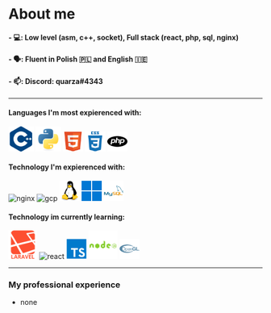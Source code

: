 <h1> About me </h1>

#### - 💻: Low level (asm, c++, socket), Full stack (react, php, sql, nginx) 
#### - 🗣️: Fluent in Polish 🇵🇱 and English 🇮🇪
#### - 📫: Discord: quarza#4343
---

#### Languages I'm most expierenced with:

<div>
<img src="https://github.com/devicons/devicon/blob/master/icons/cplusplus/cplusplus-plain.svg" title="cpp" alt="Cpp" width="50" height="50"/> 
<img src="https://github.com/devicons/devicon/blob/master/icons/python/python-original.svg" title="python" alt="python" width="50" height="50"/>
<img src="https://github.com/devicons/devicon/blob/master/icons/html5/html5-original.svg" title="html" alt="html" width="40"/> 
<img src="https://github.com/devicons/devicon/blob/master/icons/css3/css3-plain-wordmark.svg"  title="CSS3" alt="CSS" width="40" height="40"/>
<img src="https://github.com/devicons/devicon/blob/master/icons/php/php-plain.svg" title="php" alt="php" width="40" height="40"/>
</div>
<div></div>

#### Technology I'm expierenced with:
<div>
<img src="https://www.svgrepo.com/show/373924/nginx.svg" title="nginx" alt="nginx" width="40" height="40"/>  
<img src="https://github.com/gilbarbara/logos/blob/main/logos/google-cloud.svg" title="gcp" alt="gcp" width="40" height="40"/>  
<img src="https://github.com/devicons/devicon/blob/master/icons/linux/linux-original.svg"  title="Linux" alt="Linux" width="40" height="40"/>
<img src="https://raw.githubusercontent.com/github/explore/379d49236d826364be968345e0a085d044108cff/topics/windows/windows.png"  title="Linux" alt="Linux" width="40" height="40"/>
<img src="https://github.com/devicons/devicon/blob/master/icons/mysql/mysql-original-wordmark.svg" title="mysql" alt="mysql" width="40" height="40"/>

</div>
<div></div>

#### Technology im currently learning: 
<div>
<img src="https://github.com/devicons/devicon/blob/master/icons/laravel/laravel-plain-wordmark.svg"  title="laravel" alt="laravel" width="57" height="57"/>
<img src="https://upload.wikimedia.org/wikipedia/commons/thumb/a/a7/React-icon.svg/2300px-React-icon.svg.png" title="react" alt="react" width="40" height="40"/>
<img src="https://github.com/devicons/devicon/blob/master/icons/typescript/typescript-original.svg" title="typescript" alt="typescript" width="40" height="40"/>
<img src="https://github.com/devicons/devicon/blob/master/icons/nodejs/nodejs-plain-wordmark.svg"  title="node" alt="node" width="57" height="57"/>
<img src="https://github.com/devicons/devicon/blob/master/icons/opengl/opengl-plain.svg" title="opengl" alt="opengl" width="40" height="40"/>
</div>

---


### My professional experience
  - none
